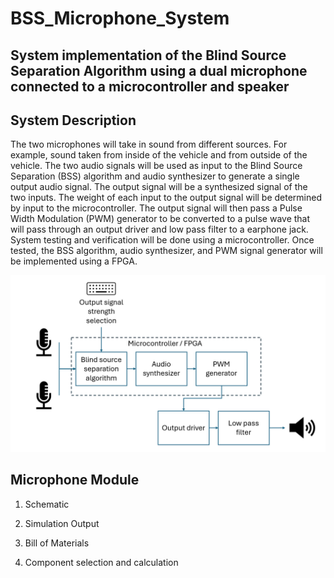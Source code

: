 # BSS_Microphone_System
System implementation of the Blind Source Separation Algorithm using a dual microphone connected to a microcontroller and speaker
---

## System Description
The two microphones will take in sound from different sources. For example, sound taken from inside of the vehicle and from outside of the vehicle. 
The two audio signals will be used as input to the Blind Source Separation (BSS) algorithm and audio synthesizer to generate a single output audio signal. 
The output signal will be a synthesized signal of the two inputs. The weight of each input to the output signal will be determined by input to the microcontroller. 
The output signal will then pass a Pulse Width Modulation (PWM) generator to be converted to a pulse wave that will pass through an output driver and low pass filter to a earphone jack.
System testing and verification will be done using a microcontroller. Once tested, the BSS algorithm, audio synthesizer, and PWM signal generator will be implemented using a FPGA.  

![System Overview](./Images/system_overview.png)

## Microphone Module
1. Schematic

2. Simulation Output

3. Bill of Materials

4. Component selection and calculation

